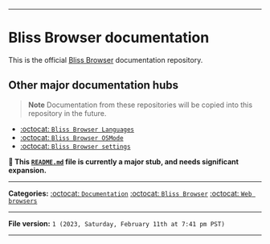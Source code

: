 
***

# Bliss Browser documentation

This is the official [Bliss Browser](https://github.com/seanpm2001/Bliss_Browser/) documentation repository.

## Other major documentation hubs

> **Note** Documentation from these repositories will be copied into this repository in the future.

- [:octocat: `Bliss Browser Languages`](https://github.com/seanpm2001/Bliss_Browser_Languages/)
- [:octocat: `Bliss Browser OSMode`](https://github.com/seanpm2001/Bliss_Browser_OSMode/)
- [:octocat: `Bliss Browser settings`](https://github.com/seanpm2001/Bliss_Browser_Settings/)

**🌱️ This [`README.md`](/README.md) file is currently a major stub, and needs significant expansion.**

***

**Categories:** [:octocat: `Documentation`](https://github.com/seanpm2001/Documentation/) [:octocat: `Bliss Browser`](https://github.com/seanpm2001/Bliss_Browser/) [:octocat: `Web browsers`](https://github.com/seanpm2001/Seanpm2001-Browsers/)

***

**File version:** `1 (2023, Saturday, February 11th at 7:41 pm PST)`

***
